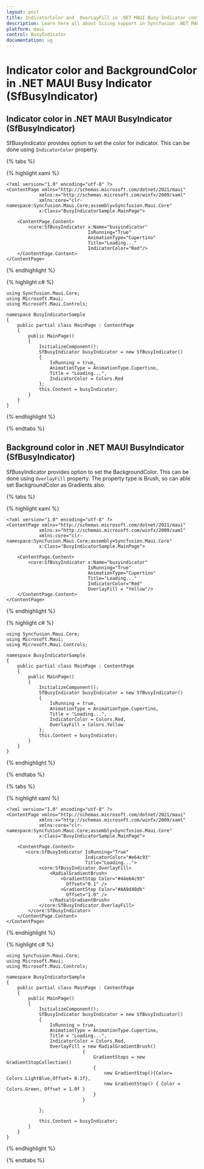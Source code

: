 ```yaml
---
layout: post
title: IndicatorColor and  OverLayFill in .NET MAUI Busy Indicator control | Syncfusion
description: Learn here all about Sizing support in Syncfusion .NET MAUI Busy Indicator (SfBusyIndicator) control and more.
platform: maui
control: BusyIndicator
documentation: ug
---
```

# Indicator color and BackgroundColor in .NET MAUI Busy Indicator (SfBusyIndicator)

## Indicator color in .NET MAUI BusyIndicator (SfBusyIndicator)

SfBusyIndicator provides option to set the color for indicator. This can be done using `IndicatorColor` property.

{% tabs %}

{% highlight xaml %}

    <?xml version="1.0" encoding="utf-8" ?>
    <ContentPage xmlns="http://schemas.microsoft.com/dotnet/2021/maui"
                xmlns:x="http://schemas.microsoft.com/winfx/2009/xaml"
                xmlns:core="clr-namespace:Syncfusion.Maui.Core;assembly=Syncfusion.Maui.Core"
                x:Class="BusyIndicatorSample.MainPage">

        <ContentPage.Content>
            <core:SfBusyIndicator x:Name="busyindicator"
                                  IsRunning="True"
                                  AnimationType="Cupertino"
                                  Title="Loading..."
                                  IndicatorColor="Red"/>           
        </ContentPage.Content>
    </ContentPage>

{% endhighlight %}

{% highlight c# %}

    using Syncfusion.Maui.Core;
    using Microsoft.Maui;
    using Microsoft.Maui.Controls;

    namespace BusyIndicatorSample
    {
        public partial class MainPage : ContentPage
        {
            public MainPage()
            {
                InitializeComponent();
                SfBusyIndicator busyIndicator = new SfBusyIndicator()
                {
                    IsRunning = true,
                    AnimationType = AnimationType.Cupertino,
                    Title = "Loading...",
                    IndicatorColor = Colors.Red
                };
                this.Content = busyIndicator;
            }
        }
    }

{% endhighlight %}

{% endtabs %}

## Background color in .NET MAUI BusyIndicator (SfBusyIndicator)

SfBusyIndicator provides option to set the BackgroundColor. This can be done using `OverlayFill` property. The property type is Brush, so can able set BackgroundColor as Gradients also.

{% tabs %}

{% highlight xaml %}

    <?xml version="1.0" encoding="utf-8" ?>
    <ContentPage xmlns="http://schemas.microsoft.com/dotnet/2021/maui"
                xmlns:x="http://schemas.microsoft.com/winfx/2009/xaml"
                xmlns:core="clr-namespace:Syncfusion.Maui.Core;assembly=Syncfusion.Maui.Core"
                x:Class="BusyIndicatorSample.MainPage">

        <ContentPage.Content>
            <core:SfBusyIndicator x:Name="busyindicator"
                                  IsRunning="True"
                                  AnimationType="Cupertino"
                                  Title="Loading..."
                                  IndicatorColor="Red"
                                  OverlayFill = "Yellow"/>           
        </ContentPage.Content>
    </ContentPage>

{% endhighlight %}

{% highlight c# %}

    using Syncfusion.Maui.Core;
    using Microsoft.Maui;
    using Microsoft.Maui.Controls;

    namespace BusyIndicatorSample
    {
        public partial class MainPage : ContentPage
        {
            public MainPage()
            {
                InitializeComponent();
                SfBusyIndicator busyIndicator = new SfBusyIndicator()
                {
                    IsRunning = true,
                    AnimationType = AnimationType.Cupertino,
                    Title = "Loading...",
                    IndicatorColor = Colors.Red,
                    OverlayFill = Colors.Yellow
                };
                this.Content = busyIndicator;
            }
        }
    }

{% endhighlight %}

{% endtabs %}

{% tabs %}

{% highlight xaml %}

    <?xml version="1.0" encoding="utf-8" ?>
    <ContentPage xmlns="http://schemas.microsoft.com/dotnet/2021/maui"
                xmlns:x="http://schemas.microsoft.com/winfx/2009/xaml"
                xmlns:core="clr-namespace:Syncfusion.Maui.Core;assembly=Syncfusion.Maui.Core"
                x:Class="BusyIndicatorSample.MainPage">

        <ContentPage.Content>
           <core:SfBusyIndicator IsRunning="True" 
                                 IndicatorColor="#e64c93" 
                                 Title="Loading...">
                <core:SfBusyIndicator.OverlayFill>
                    <RadialGradientBrush>
                        <GradientStop Color="#44e64c93"
                          Offset="0.1" />
                        <GradientStop Color="#AA9d40db"
                          Offset="1.0" />
                    </RadialGradientBrush>
                </core:SfBusyIndicator.OverlayFill>
            </core:SfBusyIndicator>         
        </ContentPage.Content>
    </ContentPage>

{% endhighlight %}

{% highlight c# %}

    using Syncfusion.Maui.Core;
    using Microsoft.Maui;
    using Microsoft.Maui.Controls;

    namespace BusyIndicatorSample
    {
        public partial class MainPage : ContentPage
        {
            public MainPage()
            {
                InitializeComponent();
                SfBusyIndicator busyIndicator = new SfBusyIndicator()
                {
                    IsRunning = true,
                    AnimationType = AnimationType.Cupertino,
                    Title = "Loading...",
                    IndicatorColor = Colors.Red,
                    OverlayFill = new RadialGradientBrush()
			                    {
				                    GradientStops = new GradientStopCollection() 
				                    {
				                    	new GradientStop(){Color= Colors.LightBlue,Offset= 0.1f},
				                    	new GradientStop() { Color = Colors.Green, Offset = 1.0f }
				                    }
			                    }
                    
                };
                
                this.Content = busyIndicator;
            }
        }
    }

{% endhighlight %}

{% endtabs %}

